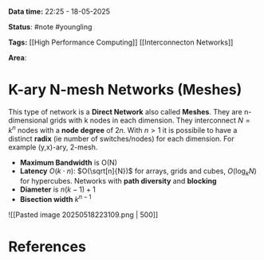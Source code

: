 **Data time:** 22:25 - 18-05-2025

**Status**: #note #youngling 

**Tags:** [[High Performance Computing]] [[Interconnecton Networks]]

**Area**: 
# K-ary N-mesh Networks (Meshes)

This type of network is a **Direct Network** also called **Meshes**. They are n-dimensional grids with k nodes in each dimension. They interconnect $N = k^n$ nodes with a **node degree** of $2n$. With $n > 1$ it is possibile to have a distinct **radix** (ie number of switches/nodes) for each dimension. For example (y,x)-ary, 2-mesh.

- **Maximum Bandwidth** is O(N)
- **Latency** $O(k\cdot n)$: $O(\sqrt[n]{N})$ for arrays, grids and cubes, $O(\log_k N)$ for hypercubes. Networks with **path diversity** and **blocking**
- **Diameter** is $n(k-1) + 1$
- **Bisection width** $k^{n-1}$

![[Pasted image 20250518223109.png | 500]]
# References